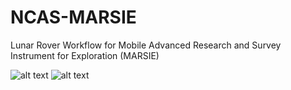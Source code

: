 # NCAS-MARSIE
Lunar Rover Workflow for Mobile Advanced Research and Survey Instrument for Exploration (MARSIE)

![alt text](https://imgur.com/zJLUnpS.png)
![alt text](https://imgur.com/x5V7S9U.png)
